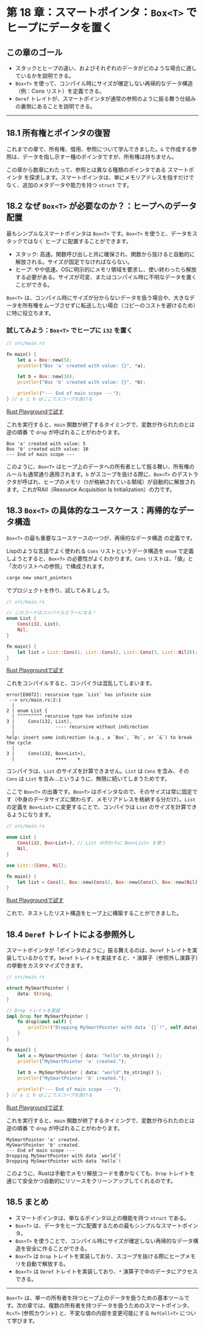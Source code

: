 # 第 18 章：スマートポインタ：`Box<T>` でヒープにデータを置く

## この章のゴール
- スタックとヒープの違い、およびそれぞれのデータがどのような場合に適しているかを説明できる。
- `Box<T>` を使って、コンパイル時にサイズが確定しない再帰的なデータ構造（例：Cons リスト）を定義できる。
- `Deref` トレイトが、スマートポインタが通常の参照のように振る舞う仕組みの裏側にあることを説明できる。

---

## 18.1 所有権とポインタの復習

これまでの章で、所有権、借用、参照について学んできました。`&` で作成する参照は、データを指し示す一種のポインタですが、所有権は持ちません。

この章から数章にわたって、参照とは異なる種類のポインタである スマートポインタ を探求します。スマートポインタは、単にメモリアドレスを指すだけでなく、追加のメタデータや能力を持つ `struct` です。

## 18.2 なぜ `Box<T>` が必要なのか？：ヒープへのデータ配置

最もシンプルなスマートポインタは `Box<T>` です。`Box<T>` を使うと、データをスタックではなく ヒープ に配置することができます。

- スタック: 高速。関数呼び出しと共に確保され、関数から抜けると自動的に解放される。サイズが固定でなければならない。
- ヒープ: やや低速。OSに明示的にメモリ領域を要求し、使い終わったら解放する必要がある。サイズが可変、またはコンパイル時に不明なデータを置くことができる。

`Box<T>` は、コンパイル時にサイズが分からないデータを扱う場合や、大きなデータを所有権をムーブさせずに転送したい場合（コピーのコストを避けるため）に特に役立ちます。

### 試してみよう：`Box<T>` でヒープに `i32` を置く

```rust
// src/main.rs

fn main() {
    let a = Box::new(5);
    println!("Box 'a' created with value: {}", *a);

    let b = Box::new(10);
    println!("Box 'b' created with value: {}", *b);

    println!("--- End of main scope ---");
} // a と b はここでスコープを抜ける
```
[Rust Playgroundで試す](https://play.rust-lang.org/?version=stable&mode=debug&edition=2021&code=//%20src/main.rs%0A%0Afn%20main()%20%7B%0A%20%20%20%20let%20a%20%3D%20Box%3A%3Anew(5)%3B%0A%20%20%20%20println%21%28%22Box%20%27a%27%20created%20with%20value%3A%20%7B%7D%22%2C%20%2Aa%29%3B%0A%20%20%20%20%0A%20%20%20%20let%20b%20%3D%20Box%3A%3Anew(10)%3B%0A%20%20%20%20println%21%28%22Box%20%27b%27%20created%20with%20value%3A%20%7B%7D%22%2C%20%2Ab%29%3B%0A%0A%20%20%20%20println%21%28%22---%20End%20of%20main%20scope%20---%22%29%3B%0A%7D%20//%20a%20%E3%81%A8%20b%20%E3%81%AF%E3%81%93%E3%81%93%E3%81%A7%E3%82%B9%E3%82%B3%E3%83%BC%E3%83%97%E3%82%92%E6%8A%9C%E3%81%91%E3%82%8B)

これを実行すると、`main` 関数が終了するタイミングで、変数が作られたのとは 逆の順番 で `drop` が呼ばれることがわかります。

```text
Box 'a' created with value: 5
Box 'b' created with value: 10
--- End of main scope ---
```

このように、`Box<T>` はヒープ上のデータへの所有者として振る舞い、所有権のルールも通常通り適用されます。`b` がスコープを抜ける際に、`Box<T>` のデストラクタが呼ばれ、ヒープのメモリ（`5`が格納されている領域）が自動的に解放されます。これがRAII（Resource Acquisition Is Initialization）の力です。

## 18.3 `Box<T>` の具体的なユースケース：再帰的なデータ構造

`Box<T>` の最も重要なユースケースの一つが、再帰的なデータ構造 の定義です。

Lispのような言語でよく使われる `Cons` リストというデータ構造を `enum` で定義しようとすると、`Box<T>` の必要性がよくわかります。`Cons` リストは、「値」と「次のリストへの参照」で構成されます。

```sh
cargo new smart_pointers
```
でプロジェクトを作り、試してみましょう。

```rust
// src/main.rs

// このコードはコンパイルエラーになる！
enum List {
    Cons(i32, List),
    Nil,
}

fn main() {
    let list = List::Cons(1, List::Cons(2, List::Cons(3, List::Nil)));
}
```
[Rust Playgroundで試す](https://play.rust-lang.org/?version=stable&mode=debug&edition=2021&code=//%20src/main.rs%0A%0A//%20%E3%81%93%E3%81%AE%E3%82%B3%E3%83%BC%E3%83%89%E3%81%AF%E3%82%B3%E3%83%B3%E3%83%91%E3%82%A4%E3%83%AB%E3%82%A8%E3%83%A9%E3%83%BC%E3%81%AB%E3%81%AA%E3%82%8B%EF%BC%81%0Aenum%20List%20%7B%0A%20%20%20%20Cons%28i32%2C%20List%29%2C%0A%20%20%20%20Nil%2C%0A%7D%0A%0Afn%20main%28%29%20%7B%0A%20%20%20%20let%20list%20%3D%20List%3A%3ACons%281%2C%20List%3A%3ACons%282%2C%20List%3A%3ACons%283%2C%20List%3A%3ANil%29%29%29%3B%0A%7D)

これをコンパイルすると、コンパイラは混乱してしまいます。

```text
error[E0072]: recursive type `List` has infinite size
 --> src/main.rs:2:1
  |
2 | enum List {
  | ^^^^^^^^^ recursive type has infinite size
3 |     Cons(i32, List),
  |               ---- recursive without indirection
  |
help: insert some indirection (e.g., a `Box`, `Rc`, or `&`) to break the cycle
  |
3 |     Cons(i32, Box<List>),
  |               ++++    +
```

コンパイラは、`List` のサイズを計算できません。`List` は `Cons` を含み、その `Cons` は `List` を含み...というように、無限に続いてしまうためです。

ここで `Box<T>` の出番です。`Box<T>` はポインタなので、そのサイズは常に固定です（中身のデータサイズに関わらず、メモリアドレスを格納する分だけ）。`List` の定義を `Box<List>` に変更することで、コンパイラは `List` のサイズを計算できるようになります。

```rust
// src/main.rs

enum List {
    Cons(i32, Box<List>), // List の代わりに Box<List> を使う
    Nil,
}

use List::{Cons, Nil};

fn main() {
    let list = Cons(1, Box::new(Cons(2, Box::new(Cons(3, Box::new(Nil))))));
}
```
[Rust Playgroundで試す](https://play.rust-lang.org/?version=stable&mode=debug&edition=2021&code=//%20src/main.rs%0A%0Aenum%20List%20%7B%0A%20%20%20%20Cons%28i32%2C%20Box%3CList%3E%29%2C%20//%20List%20%E3%81%AE%E4%BB%A3%E3%82%8F%E3%82%8A%E3%81%AB%20Box%3CList%3E%20%E3%82%92%E4%BD%BF%E3%81%86%0A%20%20%20%20Nil%2C%0A%7D%0A%0Ause%20List%3A%3A%7BCons%2C%20Nil%7D%3B%0A%0Afn%20main%28%29%20%7B%0A%20%20%20%20let%20list%20%3D%20Cons%281%2C%20Box%3A%3Anew%28Cons%282%2C%20Box%3A%3Anew%28Cons%283%2C%20Box%3A%3Anew%28Nil%29%29%29%29%29%29%3B%0A%7D)

これで、ネストしたリスト構造をヒープ上に構築することができました。

## 18.4 `Deref` トレイトによる参照外し

スマートポインタが「ポインタのように」振る舞えるのは、`Deref` トレイトを実装しているからです。`Deref` トレイトを実装すると、`*` 演算子（参照外し演算子）の挙動をカスタマイズできます。

```rust
// src/main.rs

struct MySmartPointer {
    data: String,
}

// Drop トレイトを実装
impl Drop for MySmartPointer {
    fn drop(&mut self) {
        println!("Dropping MySmartPointer with data `{}`!", self.data);
    }
}

fn main() {
    let a = MySmartPointer { data: "hello".to_string() };
    println!("MySmartPointer 'a' created.");
    
    let b = MySmartPointer { data: "world".to_string() };
    println!("MySmartPointer 'b' created.");

    println!("--- End of main scope ---");
} // a と b はここでスコープを抜ける
```
[Rust Playgroundで試す](https://play.rust-lang.org/?version=stable&mode=debug&edition=2021&code=//%20src/main.rs%0A%0Astruct%20MySmartPointer%20%7B%0A%20%20%20%20data%3A%20String%2C%0A%7D%0A%0A//%20Drop%20%E3%83%88%E3%83%AC%E3%82%A4%E3%83%88%E3%82%92%E5%AE%9F%E8%A3%85%0Aimpl%20Drop%20for%20MySmartPointer%20%7B%0A%20%20%20%20fn%20drop%28%26mut%20self%29%20%7B%0A%20%20%20%20%20%20%20%20println%21%28%22Dropping%20MySmartPointer%20with%20data%20%60%7B%7D%60%21%22%2C%20self.data%29%3B%0A%20%20%20%20%7D%0A%7D%0A%0Afn%20main%28%29%20%7B%0A%20%20%20%20let%20a%20%3D%20MySmartPointer%20%7B%20data%3A%20%22hello%22.to_string%28%29%20%7D%3B%0A%20%20%20%20println%21%28%22MySmartPointer%20%27a%27%20created.%22%29%3B%0A%20%20%20%20%0A%20%20%20%20let%20b%20%3D%20MySmartPointer%20%7B%20data%3A%20%22world%22.to_string%28%29%20%7D%3B%0A%20%20%20%20println%21%28%22MySmartPointer%20%27b%27%20created.%22%29%3B%0A%0A%20%20%20%20println%21%28%22---%20End%20of%20main%20scope%20---%22%29%3B%0A%7D%20//%20a%20%E3%81%A8%20b%20%E3%81%AF%E3%81%93%E3%81%93%E3%81%A7%E3%82%B9%E3%82%B3%E3%83%BC%E3%83%97%E3%82%92%E6%8A%9C%E3%81%91%E3%82%8B)

これを実行すると、`main` 関数が終了するタイミングで、変数が作られたのとは 逆の順番 で `drop` が呼ばれることがわかります。

```text
MySmartPointer 'a' created.
MySmartPointer 'b' created.
--- End of main scope ---
Dropping MySmartPointer with data `world`!
Dropping MySmartPointer with data `hello`!
```

このように、Rustは手動でメモリ解放コードを書かなくても、`Drop` トレイトを通じて安全かつ自動的にリソースをクリーンアップしてくれるのです。

## 18.5 まとめ

- スマートポインタは、単なるポインタ以上の機能を持つ `struct` である。
- `Box<T>` は、データをヒープに配置するための最もシンプルなスマートポインタ。
- `Box<T>` を使うことで、コンパイル時にサイズが確定しない再帰的なデータ構造を安全に作ることができる。
- `Box<T>` は `Drop` トレイトを実装しており、スコープを抜ける際にヒープメモリを自動で解放する。
- `Box<T>` は `Deref` トレイトを実装しており、`*` 演算子で中のデータにアクセスできる。

---

`Box<T>` は、単一の所有者を持つヒープ上のデータを扱うための基本ツールです。次の章では、複数の所有者を持つデータを扱うためのスマートポインタ、`Rc<T>` (参照カウント) と、不変な値の内部を変更可能にする `RefCell<T>` について学びます。
